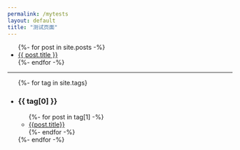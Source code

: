 ```yaml
---
permalink: /mytests
layout: default
title: "测试页面"
---
```


<ul class="posts">
    {%- for post in site.posts -%}
        <li>
            <div><a href="{{ post.url }}">{{ post.title }}</a></div>
        </li>
    {%- endfor -%}
</ul>

<hr>

<ul>
  {%- for tag in site.tags}
    <li>
      <h3>{{ tag[0] }}</h3>
      <ul>
        {%- for post in tag[1] -%}
          <li><a href="{{post.url}}">{{post.title}}</a></li>
        {%- endfor -%}
      </ul>
    </li>
  {%- endfor -%}
</ul>